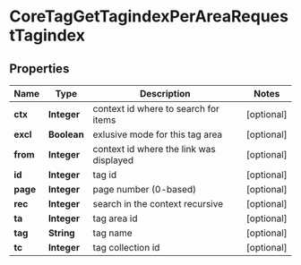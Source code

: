 

# CoreTagGetTagindexPerAreaRequestTagindex


## Properties

| Name | Type | Description | Notes |
|------------ | ------------- | ------------- | -------------|
|**ctx** | **Integer** | context id where to search for items |  [optional] |
|**excl** | **Boolean** | exlusive mode for this tag area |  [optional] |
|**from** | **Integer** | context id where the link was displayed |  [optional] |
|**id** | **Integer** | tag id |  [optional] |
|**page** | **Integer** | page number (0-based) |  [optional] |
|**rec** | **Integer** | search in the context recursive |  [optional] |
|**ta** | **Integer** | tag area id |  [optional] |
|**tag** | **String** | tag name |  [optional] |
|**tc** | **Integer** | tag collection id |  [optional] |




